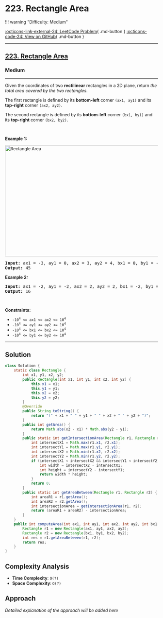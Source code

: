 # 223. Rectangle Area

!!! warning "Difficulty: Medium"

[:octicons-link-external-24: LeetCode Problem](https://leetcode.com/problems/rectangle-area/){ .md-button }
[:octicons-code-24: View on GitHub](https://github.com/RAJ8664/Leetcode/tree/master/0223-rectangle-area){ .md-button }

---

<h2><a href="https://leetcode.com/problems/rectangle-area">223. Rectangle Area</a></h2><h3>Medium</h3><hr><p>Given the coordinates of two <strong>rectilinear</strong> rectangles in a 2D plane, return <em>the total area covered by the two rectangles</em>.</p>

<p>The first rectangle is defined by its <strong>bottom-left</strong> corner <code>(ax1, ay1)</code> and its <strong>top-right</strong> corner <code>(ax2, ay2)</code>.</p>

<p>The second rectangle is defined by its <strong>bottom-left</strong> corner <code>(bx1, by1)</code> and its <strong>top-right</strong> corner <code>(bx2, by2)</code>.</p>

<p>&nbsp;</p>
<p><strong class="example">Example 1:</strong></p>
<img alt="Rectangle Area" src="https://assets.leetcode.com/uploads/2021/05/08/rectangle-plane.png" style="width: 700px; height: 365px;" />
<pre>
<strong>Input:</strong> ax1 = -3, ay1 = 0, ax2 = 3, ay2 = 4, bx1 = 0, by1 = -1, bx2 = 9, by2 = 2
<strong>Output:</strong> 45
</pre>

<p><strong class="example">Example 2:</strong></p>

<pre>
<strong>Input:</strong> ax1 = -2, ay1 = -2, ax2 = 2, ay2 = 2, bx1 = -2, by1 = -2, bx2 = 2, by2 = 2
<strong>Output:</strong> 16
</pre>

<p>&nbsp;</p>
<p><strong>Constraints:</strong></p>

<ul>
	<li><code>-10<sup>4</sup> &lt;= ax1 &lt;= ax2 &lt;= 10<sup>4</sup></code></li>
	<li><code>-10<sup>4</sup> &lt;= ay1 &lt;= ay2 &lt;= 10<sup>4</sup></code></li>
	<li><code>-10<sup>4</sup> &lt;= bx1 &lt;= bx2 &lt;= 10<sup>4</sup></code></li>
	<li><code>-10<sup>4</sup> &lt;= by1 &lt;= by2 &lt;= 10<sup>4</sup></code></li>
</ul>


---

## Solution

```java
class Solution {
    static class Rectangle {
        int x1, y1, x2, y2;
        public Rectangle(int x1, int y1, int x2, int y2) {
            this.x1 = x1;
            this.y1 = y1;
            this.x2 = x2;
            this.y2 = y2;
        }
        @Override
        public String toString() {
            return "(" + x1 + " " + y1 + " " + x2 + " " + y2 + ")";
        }
        public int getArea() {
            return Math.abs(x2 - x1) * Math.abs(y2 - y1);
        }
        public static int getIntersectionArea(Rectangle r1, Rectangle r2) {
            int intersectX1 = Math.max(r1.x1, r2.x1);
            int intersectY1 = Math.max(r1.y1, r2.y1);
            int intersectX2 = Math.min(r1.x2, r2.x2);
            int intersectY2 = Math.min(r1.y2, r2.y2);
            if (intersectX1 < intersectX2 && intersectY1 < intersectY2) {
                int width = intersectX2 - intersectX1;
                int height = intersectY2 - intersectY1;
                return width * height;
            }
            return 0;  
        }
        public static int getAreaBetween(Rectangle r1, Rectangle r2) {
            int areaR1 = r1.getArea();
            int areaR2 = r2.getArea();
            int intersectionArea = getIntersectionArea(r1, r2);
            return (areaR1 + areaR2) - intersectionArea;
        }
    }
    public int computeArea(int ax1, int ay1, int ax2, int ay2, int bx1, int by1, int bx2, int by2) {
        Rectangle r1 = new Rectangle(ax1, ay1, ax2, ay2);
        Rectangle r2 = new Rectangle(bx1, by1, bx2, by2);
        int res = r1.getAreaBetween(r1, r2);
        return res;
    }
}

```

## Complexity Analysis

- **Time Complexity**: `O(?)`
- **Space Complexity**: `O(?)`

## Approach

*Detailed explanation of the approach will be added here*

